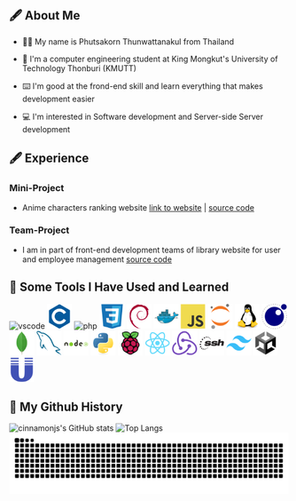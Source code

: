 
## 🖋️  About Me 
-  🧑‍💻 My name is Phutsakorn Thunwattanakul from Thailand</p>
-  🏫 I'm a computer engineering student at King Mongkut's University of Technology Thonburi (KMUTT)</p>
-  ⌨️ I'm good at the frond-end skill and learn everything that makes development easier </p>
-  💻 I'm interested in Software development and Server-side Server development</p>

## 🖋️ Experience 
###    Mini-Project
- Anime characters ranking website     [link to website](https://rankyourwaifu.vercel.app/) | [source code](https://github.com/cinnamonjs/rankyourwaifu)
###    Team-Project
- I am in part of front-end development teams of library website for user and employee management   [source code](https://github.com/PPHamster/kmutt-library)
  
  

## 🚀 Some Tools I Have Used and Learned
<p align="left">
<img src="https://cdn.jsdelivr.net/gh/devicons/devicon/icons/vscode/vscode-original.svg" alt="vscode" width="45" height="45"/>
<img src="https://github.com/devicons/devicon/blob/v2.15.1/icons/c/c-plain.svg" alt="c" width="45" height="45"/>
<img src="https://cdn.jsdelivr.net/gh/devicons/devicon/icons/php/php-original.svg" alt="php" width="45" height="45"/>
<img src="https://github.com/devicons/devicon/blob/v2.15.1/icons/css3/css3-original.svg" alt="c" width="45" height="45"/>
<img src="https://github.com/devicons/devicon/blob/v2.15.1/icons/debian/debian-original.svg" alt="debian" width="45" height="45"/>
<img src="https://github.com/devicons/devicon/blob/v2.15.1/icons/docker/docker-original.svg" alt="docker" width="45" height="45"/>
<img src="https://github.com/devicons/devicon/blob/v2.15.1/icons/javascript/javascript-original.svg" alt="javascript" width="45" height="45"/>
<img src="https://github.com/devicons/devicon/blob/v2.15.1/icons/jupyter/jupyter-original.svg" alt="jupyter" width="45" height="45"/>
<img src="https://github.com/devicons/devicon/blob/v2.15.1/icons/linux/linux-original.svg" alt="linux" width="45" height="45"/>
<img src="https://github.com/devicons/devicon/blob/v2.15.1/icons/lua/lua-original.svg" alt="lua" width="45" height="45"/>
<img src="https://github.com/devicons/devicon/blob/v2.15.1/icons/mongodb/mongodb-original.svg" alt="mongodb" width="45" height="45"/>
<img src="https://github.com/devicons/devicon/blob/v2.15.1/icons/mysql/mysql-original.svg" alt="mysql" width="45" height="45"/>
<img src="https://github.com/devicons/devicon/blob/v2.15.1/icons/nodejs/nodejs-original-wordmark.svg" alt="nodejs" width="45" height="45"/>
<img src="https://github.com/devicons/devicon/blob/v2.15.1/icons/python/python-original.svg" alt="python" width="45" height="45"/>
<img src="https://github.com/devicons/devicon/blob/v2.15.1/icons/raspberrypi/raspberrypi-original.svg" alt="raspberrypi" width="45" height="45"/>
<img src="https://github.com/devicons/devicon/blob/v2.15.1/icons/react/react-original.svg" alt="react" width="45" height="45"/>
<img src="https://github.com/devicons/devicon/blob/v2.15.1/icons/redux/redux-original.svg" alt="redux" width="45" height="45"/>
<img src="https://github.com/devicons/devicon/blob/v2.15.1/icons/ssh/ssh-original-wordmark.svg" alt="ssh" width="45" height="45"/>
<img src="https://github.com/devicons/devicon/blob/v2.15.1/icons/tailwindcss/tailwindcss-plain.svg" alt="tailwindcss" width="45" height="45"/>
<img src="https://github.com/devicons/devicon/blob/v2.15.1/icons/unity/unity-original.svg" alt="unity" width="45" height="45"/>
<img src="https://github.com/devicons/devicon/blob/v2.15.1/icons/unix/unix-original.svg" alt="unix" width="45" height="45"/>
</p>

## 📑  My Github History

![cinnamonjs's GitHub stats](https://github-readme-stats.vercel.app/api?username=cinnamonjs&show_icons=true&theme=material-palenight)
![Top Langs](https://github-readme-stats.vercel.app/api/top-langs/?username=anuraghazra&hide_progress=true&theme=material-palenight)
<br/>
![Snake animation](https://github.com/cinnamonjs/cinnamonjs/blob/output/github-contribution-grid-snake.svg)

